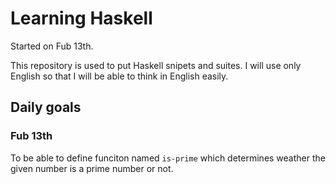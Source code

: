 # Learning Haskell
Started on Fub 13th.

This repository is used to put Haskell snipets and suites.
I will use only English so that I will be able to think in English easily.

## Daily goals
### Fub 13th
To be able to define funciton named ``is-prime`` which determines weather the given number is a prime number or not.
